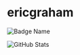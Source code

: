 # ericgraham

![Badge Name](https://img.shields.io/badge/Text-Color?style=for-the-badge&logo=logoname&logoColor=white)

![GitHub Stats](https://github-readme-stats.vercel.app/api?username=YOURUSERNAME&show_icons=true&theme=dark)
